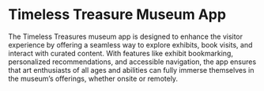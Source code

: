 # Timeless Treasure Museum App
 The Timeless Treasures museum app is designed to enhance the visitor experience by offering a seamless way to explore exhibits, book visits, and interact with curated content. With features like exhibit bookmarking, personalized recommendations, and accessible navigation, the app ensures that art enthusiasts of all ages and abilities can fully immerse themselves in the museum’s offerings, whether onsite or remotely.
